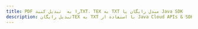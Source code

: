 ---title: PDF را به  تبدیل کنیدTXT، TEX به TXT مبدل رایگان یا Java SDKdescription: تبدیل رایگانTEX به TXT با استفاده از Java Cloud APIs & SDK همچنین اسناد PDF را در Cloud ایجاد، ویرایش و رندر کنید.---